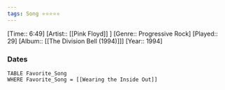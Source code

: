 ```yaml
---
tags: Song ⭐⭐⭐⭐⭐ 
---
```

[Time:: 6:49]
[Artist:: [[Pink Floyd]] ]
[Genre:: Progressive Rock]
[Played:: 29]
[Album:: [[The Division Bell (1994)]]]
[Year:: 1994]
### Dates
````dataview
TABLE Favorite_Song
WHERE Favorite_Song = [[Wearing the Inside Out]]
````